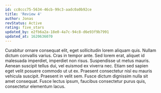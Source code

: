 ```yaml
---
id: cc8ccc75-5634-46cb-99c3-aadc0a0b92ce
title: 'Review 4'
author: Jonas
revStatus: Active
rating: five_stars
updated_by: e2fb6a2a-18e0-4a7c-94c8-d6e93f9b7991
updated_at: 1620636070
---
```

Curabitur ornare consequat elit, eget sollicitudin lorem aliquam quis. Nullam dictum convallis varius. Cras in tempor ante. Sed lorem erat, aliquet id malesuada imperdiet, imperdiet non risus. Suspendisse ut metus mauris. Aenean suscipit tellus dui, vel euismod ex viverra nec. Etiam sed sapien eget velit posuere commodo ut ut ex. Praesent consectetur nisl eu mauris vehicula suscipit. Praesent in velit sem. Fusce dictum dignissim nulla sit amet consequat. Fusce lectus ipsum, faucibus consectetur purus quis, consectetur elementum lacus.